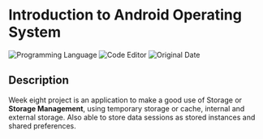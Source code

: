 # Introduction to Android Operating System

![Programming Language](https://img.shields.io/badge/Programming%20Language-Java-red)
![Code Editor](https://img.shields.io/badge/Code%20Editor-Android%20Studio-blue)
![Original Date](https://img.shields.io/badge/Original%20Date-Apr%205%2C%202021-important)

## Description 

Week eight project is an application to make a good use of Storage or **Storage Management**, using temporary storage or cache, internal and external storage. Also able to store data sessions as stored instances and shared preferences.